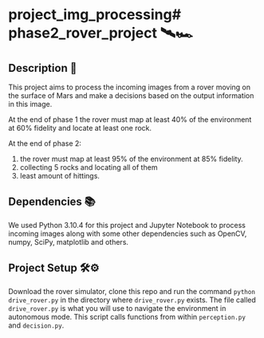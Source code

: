 # project_img_processing# phase2_rover_project 🛰🏎

## Description 🧾

This project aims to process the incoming images from a rover moving on the surface of Mars and make a decisions based on the output information in this image.

At the end of phase 1 the rover must map at least 40% of the environment at 60% fidelity and locate at least one rock.

At the end of phase 2:
1) the rover must map at least 95% of the environment at 85% fidelity.
2) collecting 5 rocks and locating all of them
3) least amount of hittings.

## Dependencies 📚

We used Python 3.10.4 for this project and Jupyter Notebook to process incoming images along with some other dependencies such as OpenCV, numpy, SciPy, matplotlib and others.

## Project Setup 🛠⚙

Download the rover simulator, clone this repo and run the command ```python drive_rover.py``` in the directory where ```drive_rover.py``` exists.
The file called ```drive_rover.py``` is what you will use to navigate the environment in autonomous mode. This script calls functions from within ```perception.py``` and ```decision.py```.
